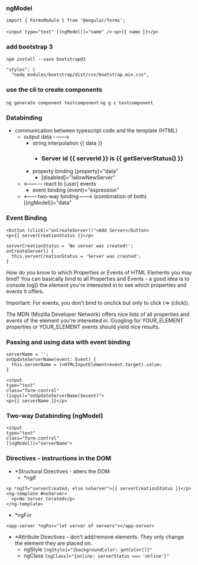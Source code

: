 
### ngModel
`import { FormsModule } from '@angular/forms';`

`<input type="text" [(ngModel)]="name" />`
`<p>{{ name }}</p>`

### add bootstrap 3
`npm install --save bootstrap@3`

```
"styles": [
  "node_modules/bootstrap/dist/css/bootstrap.min.css",
```

### use the cli to create components
`ng generate component testcomponent`
`ng g c testcomponent`

### Databinding
- communication between typescript code and the template (HTML)
  - output data ---->
    - string interpolation {{ data }}
      - <h3>Server id {{ serverId }} is {{ getServerStatus() }}</h3>
    - property binding [property]="data"
      - [disabled]="!allowNewServer"
  - <----- react to [user] events
    - event binding (event)="expression"
  - <---two-way binding---> (combination of both) [(ngModel)]="data"

### Event Binding
```
<button (click)="onCreateServer()">Add Server</button>
<p>{{ serverCreationStatus }}</p>
```
```
serverCreationStatus = 'No server was created!';
onCreateServer() {
  this.serverCreationStatus = 'Server was created';
}
```
How do you know to which Properties or Events of HTML Elements you may bind? You can basically bind to all Properties and Events - a good idea is to console.log()  the element you're interested in to see which properties and events it offers.

Important: For events, you don't bind to onclick but only to click (=> (click)).

The MDN (Mozilla Developer Network) offers nice lists of all properties and events of the element you're interested in. Googling for YOUR_ELEMENT properties  or YOUR_ELEMENT events  should yield nice results.

### Passing and using data with event binding
```
serverName = '';
onUpdateServerName(event: Event) {
  this.serverName = (<HTMLInputElement>event.target).value;
}
```
```
<input 
type="text"
class="form-control"
(input)="onUpdateServerName($event)">
<p>{{ serverName }}</p>
```

### Two-way Databinding (ngModel)
```
<input 
type="text" 
class="form-control" 
[(ngModel)]="serverName">
```
### Directives - instructions in the DOM
- *Structural Directives - alters the DOM
  - *ngIf
```
<p *ngIf="serverCreated; else noServer">{{ serverCreationStatus }}</p>
<ng-template #noServer>
  <p>No Server Cerated</p>
</ng-template>
```
  - *ngFor
```
<app-server *ngFor="let server of servers"></app-server>
```
- *Attribute Directives - don't add/remove elements. They only change the element they are placed on.
  - ngStyle `[ngStyle]="{backgroundColor: getColor()}"`
  - ngClass `[ngClass]="{online: serverStatus === 'online'}"`

